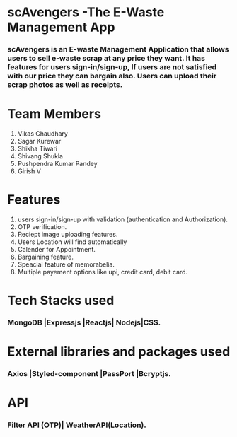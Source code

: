 # scAvengers -The E-Waste Management App
### scAvengers is an E-waste Management Application that allows users to sell e-waste scrap at any price they want. It has features for users sign-in/sign-up, If users are not satisfied with our price they can bargain also. Users can upload their scrap photos as well as receipts.

# Team Members
1. Vikas Chaudhary
2. Sagar Kurewar
3. Shikha Tiwari
4. Shivang Shukla
5. Pushpendra Kumar Pandey
6. Girish V

# Features
1. users sign-in/sign-up with validation (authentication and Authorization).
2. OTP verification.
3. Reciept image uploading features.
4. Users Location will find automatically
5. Calender for Appointment.
6. Bargaining feature.
7. Speacial feature of memorabelia.
8. Multiple payement options like upi, credit card, debit card.


# Tech Stacks used
### MongoDB |Expressjs |Reactjs| Nodejs|CSS.

# External libraries and packages used
### Axios |Styled-component |PassPort |Bcryptjs.

# API
### Filter API (OTP)| WeatherAPI(Location).


